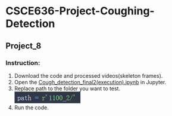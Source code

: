 # CSCE636-Project-Coughing-Detection
## **Project_8**
### Instruction:
1. Download the code and processed videos(skeleton frames).  
2. Open the [Cough_detection_final2(execution).ipynb](https://github.com/CherryXChen/CSCE636-Project-Coughing-Detection/blob/master/Project_8/Cough_detection_final2(execution).ipynb) in Jupyter.  
3. Replace path to the folder you want to test.  
![image](https://github.com/CherryXChen/CSCE636-Project-Coughing-Detection/blob/master/Pictures/path_replace.png)  
4. Run the code.  
